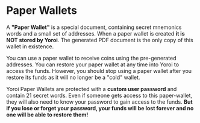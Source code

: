 # Paper Wallets

A **"Paper Wallet"** is a special document, containing secret mnemonics words and a small set of addresses.
When a paper wallet is created **it is NOT stored by Yoroi**.
The generated PDF document is the only copy of this wallet in existence.

You can use a paper wallet to receive coins using the pre-generated addresses.
You can restore your paper wallet at any time into Yoroi to access the funds.
However, you should stop using a paper wallet after you restore its funds as it will no longer be a "cold" wallet.

Yoroi Paper Wallets are protected with a **custom user password** and contain 21 secret words.
Even if someone gets access to this paper-wallet, they will also need to know your password
to gain access to the funds. **But if you lose or forget your password, your funds will be
lost forever and no one will be able to restore them!**
